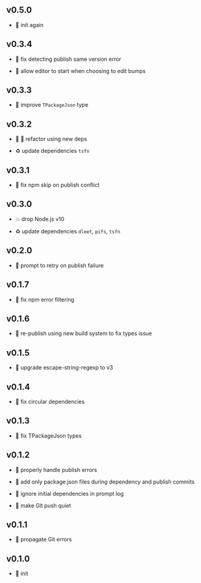## v0.5.0

* 🐣 init again

## v0.3.4

* 🐞 fix detecting publish same version error

* 🐞 allow editor to start when choosing to edit bumps

## v0.3.3

* 🐞 improve `TPackageJson` type

## v0.3.2

* 🐞 🐞 refactor using new deps

* ♻️ update dependencies `tsfn`

## v0.3.1

* 🐞 fix npm skip on publish conflict

## v0.3.0

* 💥 drop Node.js v10

* ♻️ update dependencies `dleet`, `pifs`, `tsfn`

## v0.2.0

* 🌱 prompt to retry on publish failure

## v0.1.7

* 🐞 fix npm error filtering

## v0.1.6

* 🐞 re-publish using new build system to fix types issue

## v0.1.5

* 🐞 upgrade escape-string-regexp to v3

## v0.1.4

* 🐞 fix circular dependencies

## v0.1.3

* 🐞 fix TPackageJson types

## v0.1.2

* 🐞 properly handle publish errors

* 🐞 add only package.json files during dependency and publish commits

* 🐞 ignore initial dependencies in prompt log

* 🐞 make Git push quiet

## v0.1.1

* 🐞 propagate Git errors

## v0.1.0

* 🐣 init


